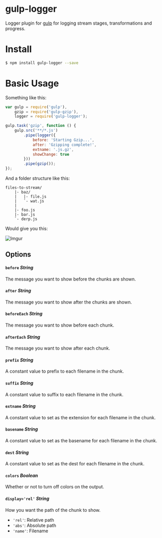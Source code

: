 gulp-logger
===========

Logger plugin for [gulp](http://gulpjs.com/) for logging stream stages, transformations and progress.

# Install

```bash
$ npm install gulp-logger --save
```

# Basic Usage

Something like this:

```js
var gulp = require('gulp'),
    gzip = require('gulp-gzip'),
    logger = require('gulp-logger');

gulp.task('gzip', function () {
    gulp.src('**/*.js')
        .pipe(logger({
            before: 'Starting Gzip...',
            after: 'Gzipping complete!',
            extname: '.js.gz',
            showChange: true
        }))
        .pipe(gzip());
});
```

And a folder structure like this:

```text
files-to-stream/
    |- baz/
    |   |- file.js
    |   `- wat.js
    |
    |- foo.js
    |- bar.js
    `- derp.js
```

Would give you this:

![Imgur](http://i.imgur.com/NvKNwAY.png)

## Options

#### `before` *String*

The message you want to show before the chunks are shown.

#### `after` *String*

The message you want to show after the chunks are shown.

#### `beforeEach` *String*

The message you want to show before each chunk.

#### `afterEach` *String*

The message you want to show after each chunk.

#### `prefix` *String*

A constant value to prefix to each filename in the chunk.

#### `suffix` *String*

A constant value to suffix to each filename in the chunk.

#### `extname` *String*

A constant value to set as the extension for each filename in the chunk.

#### `basename` *String*

A constant value to set as the basename for each filename in the chunk.

#### `dest` *String*

A constant value to set as the dest for each filename in the chunk.

#### `colors` *Boolean*

Whether or not to turn off colors on the output.

#### `display='rel'` *String*

How you want the path of the chunk to show.

- `'rel'`: Relative path
- `'abs'`: Absolute path
- `'name'`: Filename

